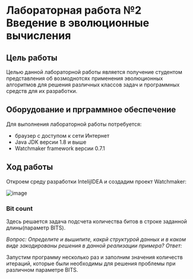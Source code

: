 # Лабораторная работа №2 Введение в эволюционные вычисления
## Цель работы
Целью данной лабораторной работы является получение студентом представления об возмоднотсях применения эволюционных алгоритмов для решения различных классов задач и программных средств для их разработки.
## Оборудование и прграммное обеспечение
Для выполнения лабораторной работы потребуется:
* браузер с доступом к сети Интернет
* Java JDK версии 1.8 и выше
* Watchmaker framework  версии 0.7.1
## Ход работы

Откроем среду разработки  IntelijIDEA и создадим проект  Watchmaker:

![image](https://user-images.githubusercontent.com/91135334/219938722-a94b2454-d475-412c-b7a5-7ae9de3cf41e.png)

### Bit count

Здесь решается задача подсчета количества битов в строке заданной длины(параметр BITS). 

*Вопрос: Определите и вышипите, какрй структурой данных и в каком виде закодированы решения в данной реализации примера?*
*Ответ:*

Запустим программу несколько раз и заполним значения количеств итераций, которые были необходимы для решения проблемы при различном параметре  BITS. 
